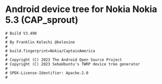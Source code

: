 # Android device tree for Nokia Nokia 5.3 (CAP_sprout)

```
# Build V3.490
#
# By Franklin Kelechi @kelexine
#
# build.fingerprint=Nokia/CaptainAmerica
#
# Copyright (C) 2023 The Android Open Source Project
# Copyright (C) 2023 SebaUbuntu's TWRP device tree generator
#
# SPDX-License-Identifier: Apache-2.0
#
```
